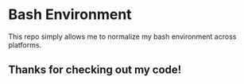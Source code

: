 # Bash Environment

This repo simply allows me to normalize my bash environment across platforms.

## Thanks for checking out my code!